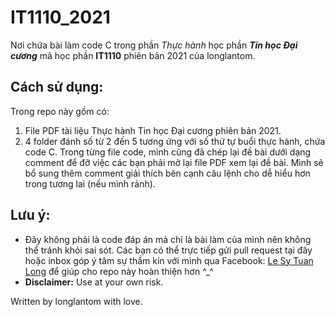 # IT1110_2021

Nơi chứa bài làm code C trong phần *Thực hành* học phần ***Tin học Đại cương*** mã học phần **IT1110** phiên bản 2021 của longlantom.

## Cách sử dụng:
Trong repo này gồm có:
1. File PDF tài liệu Thực hành Tin học Đại cương phiên bản 2021.
2. 4 folder đánh số từ 2 đến 5 tương ứng với số thứ tự buổi thực hành, chứa code C.
Trong từng file code, mình cũng đã chép lại đề bài dưới dạng comment để đỡ việc các bạn phải mở lại file PDF xem lại đề bài.
Mình sẽ bổ sung thêm comment giải thích bên cạnh câu lệnh cho dễ hiểu hơn trong tương lai (nếu mình rảnh).

## Lưu ý:
* Đây không phải là code đáp án mà chỉ là bài làm của mình nên không thể tránh khỏi sai sót. Các bạn có thể trực tiếp gửi pull request tại đây hoặc inbox góp ý tâm sự thầm kín với mình qua Facebook: [Le Sy Tuan Long](https://www.facebook.com/longlantom/) để giúp cho repo này hoàn thiện hơn ^_^
* **Disclaimer:** Use at your own risk.

Written by longlantom with love.
